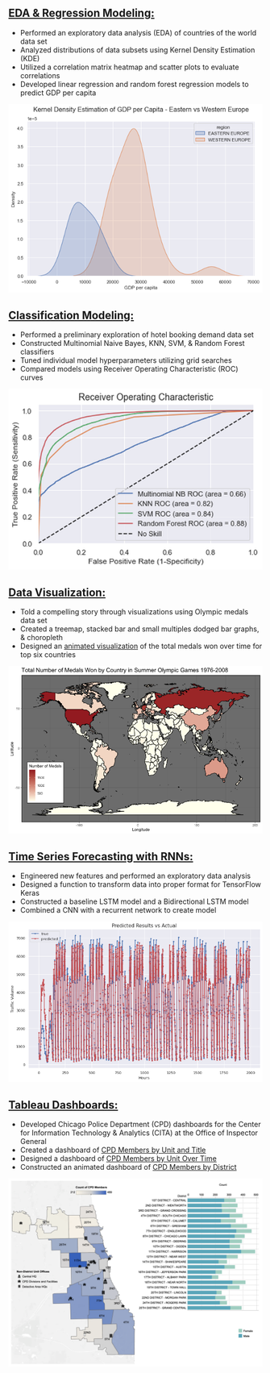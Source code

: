 

## [EDA & Regression Modeling:](/images/countries.html)
* Performed an exploratory data analysis (EDA) of countries of the world data set
* Analyzed distributions of data subsets using Kernel Density Estimation (KDE)
* Utilized a correlation matrix heatmap and scatter plots to evaluate correlations
* Developed linear regression and random forest regression models to predict GDP per capita

![](/images/testing.png)
<br>

## [Classification Modeling:](/images/hotels.html)
* Performed a preliminary exploration of hotel booking demand data set
* Constructed Multinomial Naive Bayes, KNN, SVM, & Random Forest classifiers
* Tuned individual model hyperparameters utilizing grid searches
* Compared models using Receiver Operating Characteristic (ROC) curves

![](/images/roc.png)
<br>

## [Data Visualization:](/images/Final_Project.html)
* Told a compelling story through visualizations using Olympic medals data set
* Created a treemap, stacked bar and small multiples dodged bar graphs, & choropleth 
* Designed an [animated visualization](https://jon-lynch.github.io/Jonathan_Lynch/images/animation.html) of the total medals won over time for top six countries

![](/images/choropleth.png)
<br>

## [Time Series Forecasting with RNNs:](/images/time_series_notebook_Jonathan_Lynch.html)
* Engineered new features and performed an exploratory data analysis
* Designed a function to transform data into proper format for TensorFlow Keras
* Constructed a baseline LSTM model and a Bidirectional LSTM model
* Combined a CNN with a recurrent network to create model

![](/images/traffic_volume.png)
<br>

## [Tableau Dashboards:](/images/overview.html)
* Developed Chicago Police Department (CPD) dashboards for the Center for Information Technology & Analytics (CITA) at the Office of Inspector General
* Created a dashboard of [CPD Members by Unit and Title](https://jon-lynch.github.io/Jonathan_Lynch/images/unit_title.html)
* Designed a dashboard of [CPD Members by Unit Over Time](https://jon-lynch.github.io/Jonathan_Lynch/images/units_over_time.html)
* Constructed an animated dashboard of [CPD Members by District](https://jon-lynch.github.io/Jonathan_Lynch/images/animated_map.html)

![](/images/map_barX.png)




